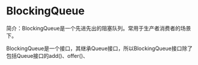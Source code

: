 # BlockingQueue


简介：BlockingQueue是一个先进先出的阻塞队列。常用于生产者消费者的场景下。


BlockingQueue是一个接口，其继承Queue接口，所以BlockingQueue接口除了包括Queue接口的add()、offer()、